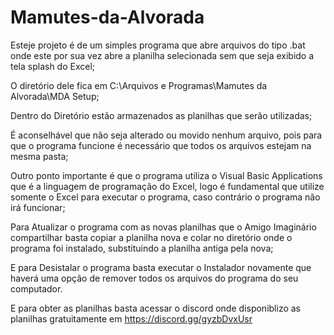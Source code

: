 # Mamutes-da-Alvorada
Esteje projeto é de um simples programa que abre arquivos do tipo .bat onde este por sua vez abre a planilha selecionada sem que seja exibido a tela splash do Excel;

O diretório dele fica em C:\Arquivos e Programas\Mamutes da Alvorada\MDA Setup;

Dentro do Diretório estão armazenados as planilhas que serão utilizadas;

É aconselhável que não seja alterado ou movido nenhum arquivo, pois para que o programa funcione é necessário que todos os arquivos estejam na mesma pasta;

Outro ponto importante é que o programa utiliza o Visual Basic Applications que é a linguagem de programação do Excel, logo é fundamental que utilize somente o Excel para executar o programa, caso contrário o programa não irá funcionar;

Para Atualizar o programa com as novas planilhas que o Amigo Imaginário compartilhar basta copiar a planilha nova e colar no diretório onde o programa foi instalado, substituindo a planilha antiga pela nova;

E para Desistalar o programa basta executar o Instalador novamente que haverá uma opção de remover todos os arquivos do programa do seu computador.

E para obter as planilhas basta acessar o discord onde disponiblizo as planilhas gratuitamente em https://discord.gg/gyzbDvxUsr

